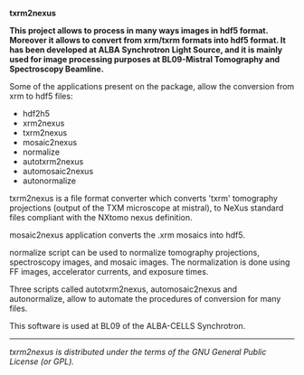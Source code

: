 
**txrm2nexus** 

**This project allows to process in many ways images in
hdf5 format. Moreover it allows to convert from xrm/txrm formats into
hdf5 format. It has been developed at ALBA Synchrotron Light Source, and
it is mainly used for image processing purposes at BL09-Mistral
Tomography and Spectroscopy Beamline.**

Some of the applications present on the package,
allow the conversion from xrm to hdf5 files:
- hdf2h5
- xrm2nexus
- txrm2nexus
- mosaic2nexus
- normalize
- autotxrm2nexus
- automosaic2nexus
- autonormalize

txrm2nexus is a file format converter which converts 'txrm' tomography 
projections (output of the TXM microscope at mistral), to NeXus standard 
files compliant with the NXtomo nexus definition. 

mosaic2nexus application converts the .xrm mosaics into hdf5. 

normalize script can be used to normalize tomography projections, 
spectroscopy images, and mosaic images. The normalization is done using 
FF images, accelerator currents, and exposure times.

Three scripts called autotxrm2nexus, automosaic2nexus and autonormalize, allow
to automate the procedures of conversion for many files. 

This software is used at BL09 of the ALBA-CELLS Synchrotron.


-----

*txrm2nexus is distributed under the terms of the 
GNU General Public License (or GPL).*




